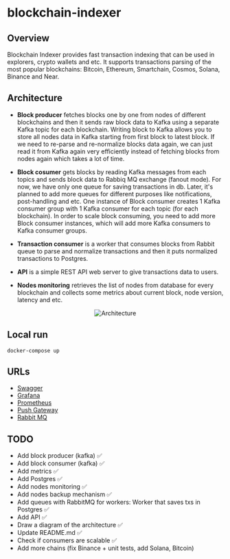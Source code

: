 # blockchain-indexer

## Overview

Blockchain Indexer provides fast transaction indexing that can be used in explorers, crypto wallets and etc. It supports transactions parsing of the most popular blockchains: Bitcoin, Ethereum, Smartchain, Cosmos, Solana, Binance and Near.

## Architecture

- **Block producer** fetches blocks one by one from nodes of different blockchains and then it sends raw block data to Kafka using a separate Kafka topic for each blockchain. Writing block to Kafka allows you to store all nodes data in Kafka starting from first block to latest block. If we need to re-parse and re-normalize blocks data again, we can just read it from Kafka again very efficiently instead of fetching blocks from nodes again which takes a lot of time.

- **Block cosumer** gets blocks by reading Kafka messages from each topics and sends block data to Rabbiq MQ exchange (fanout mode). For now, we have only one queue for saving transactions in db. Later, it's planned to add more queues for different purposes like notifications, post-handling and etc.
One instance of Block consumer creates 1 Kafka consumer group with 1 Kafka consumer for each topic (for each blockchain). In order to scale block consuming, you need to add more Block consumer instances, which will add more Kafka consumers to Kafka consumer groups.

- **Transaction consumer** is a worker that consumes blocks from Rabbit queue to parse and normalize transactions and then it puts normalized transactions to Postgres.

- **API** is a simple REST API web server to give transactions data to users.

- **Nodes monitoring** retrieves the list of nodes from database for every blockchain and collects some metrics about current block, node version, latency and etc.

<p align="center"><img src="assets/architecture.jpg" alt="Architecture" title="Architecture"></p>

## Local run

```shell
docker-compose up
```

## URLs

- [Swagger](http://localhost:8420/docs/index.html)
- [Grafana](http://localhost:3000)
- [Prometheus](http://localhost:9090)
- [Push Gateway](http://localhost:9091)
- [Rabbit MQ](http://localhost:15672)

## TODO

- Add block producer (kafka) ✅
- Add block consumer (kafka) ✅
- Add metrics ✅
- Add Postgres ✅
- Add nodes monitoring ✅
- Add nodes backup mechanism ✅
- Add queues with RabbitMQ for workers: Worker that saves txs in Postgres ✅
- Add API ✅
- Draw a diagram of the architecture ✅
- Update README.md ✅
- Check if consumers are scalable ✅
- Add more chains (fix Binance + unit tests, add Solana, Bitcoin)
